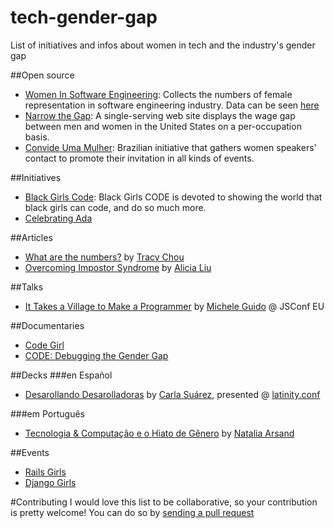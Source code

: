 # tech-gender-gap
List of initiatives and infos about women in tech and the industry's gender gap

##Open source
* [Women In Software Engineering](https://github.com/triketora/women-in-software-eng): Collects the numbers of female representation in software engineering industry. Data can be seen [here](https://docs.google.com/spreadsheets/d/1BxbEifUr1z6HwY2_IcExQwUpKPRZY3FZ4x4ZFzZU-5E/edit#gid=0)
* [Narrow the Gap](https://github.com/ginatrapani/narrowthegapp): A single-serving web site displays the wage gap between men and women in the United States on a per-occupation basis.
* [Convide Uma Mulher](https://github.com/guipdutra/convideumamulher): Brazilian initiative that gathers women speakers' contact to promote their invitation in all kinds of events.

##Initiatives
* [Black Girls Code](http://www.blackgirlscode.com/): Black Girls CODE is devoted to showing the world that black girls can code, and do so much more.
* [Celebrating Ada](http://info.thoughtworks.com/ada2015.html)

##Articles
* [What are the numbers?](https://medium.com/@triketora/where-are-the-numbers-cb997a57252#.l4b2hslrk) by [Tracy Chou](https://twitter.com/triketora)
* [Overcoming Impostor Syndrome](https://medium.com/@aliciatweet/overcoming-impostor-syndrome-bdae04e46ec5#.tf84j4p4i) by [Alicia Liu](https://twitter.com/aliciatweet)

##Talks
* [It Takes a Village to Make a Programmer](https://www.youtube.com/watch?v=FHNrw7aiKOE) by [Michele Guido](https://twitter.com/sheley) @ JSConf EU

##Documentaries
* [Code Girl](http://www.codegirlmovie.com/)
* [CODE: Debugging the Gender Gap](http://www.codedocumentary.com/)

##Decks
###en Español
* [Desarollando Desarolladoras](http://www.slideshare.net/ThoughtWorks/desarrollando-desarrolladoras?utm_campaign=careers&utm_medium=social&utm_source=twitter) by [Carla Suárez](https://twitter.com/carlast22), presented @ [latinity.conf](latinity.info)

###em Português
* [Tecnologia & Computação e o Hiato de Gênero](http://pt.slideshare.net/nataliarsand/tecnologia-computao-o-hiato-de-gnero) by [Natalia Arsand](https://twitter.com/nataliarsand)

##Events
* [Rails Girls](http://railsgirls.com/)
* [Django Girls](https://djangogirls.org/)

#Contributing
I would love this list to be collaborative, so your contribution is pretty welcome! You can do so by [sending a pull request](https://help.github.com/articles/creating-a-pull-request/)
